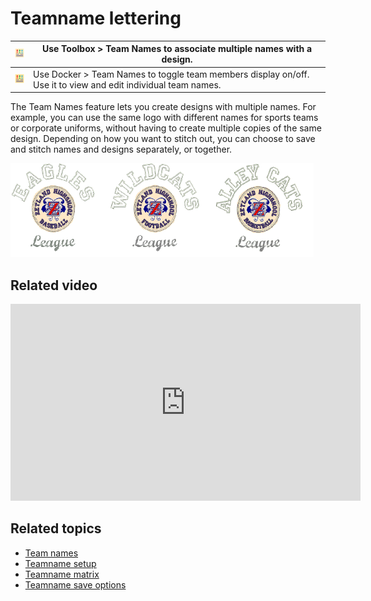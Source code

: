 # Teamname lettering

| ![TeamNames.png](assets/TeamNames.png)       | Use Toolbox > Team Names to associate multiple names with a design.                                           |
| -------------------------------------------- | ------------------------------------------------------------------------------------------------------------- |
| ![TeamnameList.png](assets/TeamnameList.png) | Use Docker > Team Names to toggle team members display on/off. Use it to view and edit individual team names. |

The Team Names feature lets you create designs with multiple names. For example, you can use the same logo with different names for sports teams or corporate uniforms, without having to create multiple copies of the same design. Depending on how you want to stitch out, you can choose to save and stitch names and designs separately, or together.

![summary_-_special00033.png](assets/summary_-_special00033.png)

## Related video

<iframe src="https://www.youtube.com/embed/vgyg0vTPfFk" frameborder="0" 
		 allow="accelerometer; autoplay; encrypted-media; gyroscope; picture-in-picture" 
		 allowfullscreen="" style="width: 560px; height: 315px;">

</iframe>

## Related topics

- [Team names](Team_names)
- [Teamname setup](Teamname_setup)
- [Teamname matrix](Teamname_matrix)
- [Teamname save options](Teamname_save_options)
